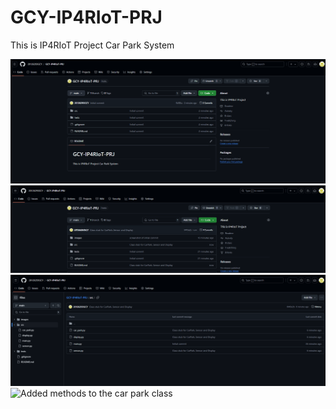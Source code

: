 # GCY-IP4RIoT-PRJ
This is IP4RIoT Project Car Park System

![Initial commit](images/mu_image.png)
![Added stubs for classes](images/stubs-for-classes.png)
![Added stubs for classes1](images/stubs-for-classes1.png)
![Added methods to the car park class](images/methods-to-car-park.png)

